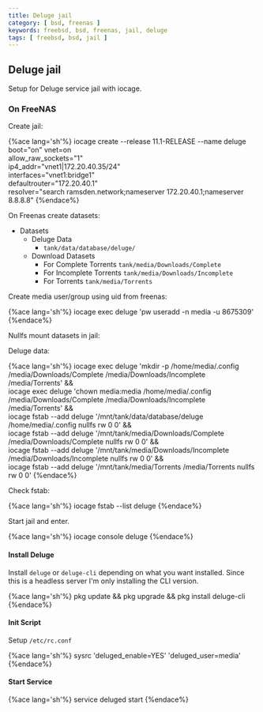 ```yaml
---
title: Deluge jail
category: [ bsd, freenas ]
keywords: freebsd, bsd, freenas, jail, deluge
tags: [ freebsd, bsd, jail ]
---
```


## Deluge jail

Setup for Deluge service jail with iocage.

### On FreeNAS

Create jail:

{%ace lang='sh'%}
iocage create --release 11.1-RELEASE --name deluge \
          boot="on" vnet=on \
          allow_raw_sockets="1" \
          ip4_addr="vnet1|172.20.40.35/24" \
          interfaces="vnet1:bridge1" \
          defaultrouter="172.20.40.1" \
          resolver="search ramsden.network;nameserver 172.20.40.1;nameserver 8.8.8.8"
{%endace%}

On Freenas create datasets:

*   Datasets
    *   Deluge Data
        *   ```tank/data/database/deluge/```
    *   Download Datasets
        *   For Complete Torrents ```tank/media/Downloads/Complete```
        *   For Incomplete Torrents ```tank/media/Downloads/Incomplete```
        *   For Torrents ```tank/media/Torrents```

Create media user/group using uid from freenas:

{%ace lang='sh'%}
iocage exec deluge 'pw useradd -n media -u 8675309'
{%endace%}

Nullfs mount datasets in jail:

Deluge data:

{%ace lang='sh'%}
iocage exec deluge 'mkdir -p /home/media/.config /media/Downloads/Complete /media/Downloads/Incomplete /media/Torrents' && \
iocage exec deluge 'chown media:media /home/media/.config /media/Downloads/Complete /media/Downloads/Incomplete /media/Torrents' && \
iocage fstab --add deluge '/mnt/tank/data/database/deluge /home/media/.config  nullfs rw 0 0' && \
iocage fstab --add deluge '/mnt/tank/media/Downloads/Complete /media/Downloads/Complete  nullfs rw 0 0' && \
iocage fstab --add deluge '/mnt/tank/media/Downloads/Incomplete /media/Downloads/Incomplete  nullfs rw 0 0' && \
iocage fstab --add deluge '/mnt/tank/media/Torrents /media/Torrents  nullfs rw 0 0'
{%endace%}

Check fstab:

{%ace lang='sh'%}
iocage fstab --list deluge
{%endace%}

Start jail and enter.

{%ace lang='sh'%}
iocage console deluge
{%endace%}

#### Install Deluge

Install ```deluge``` or ```deluge-cli``` depending on what you want installed. Since this is a headless server I'm only installing the CLI version.

{%ace lang='sh'%}
pkg update && pkg upgrade && pkg install deluge-cli
{%endace%}

#### Init Script

Setup ```/etc/rc.conf```

{%ace lang='sh'%}
sysrc 'deluged_enable=YES' 'deluged_user=media'
{%endace%}

#### Start Service

{%ace lang='sh'%}
service deluged start
{%endace%}
